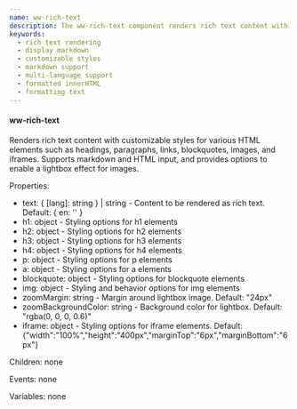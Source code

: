 ```yaml
---
name: ww-rich-text
description: The ww-rich-text component renders rich text content with customizable styles for various HTML elements, supports markdown and HTML input, and offers a lightbox effect for images, ensuring versatile and visually appealing text presentation. This is for rendering rich text, not to edit rich text.
keywords:
  - rich text rendering
  - display markdown
  - customizable styles
  - markdown support
  - multi-language support
  - formatted innerHTML
  - formatting text
---
```


#### ww-rich-text

Renders rich text content with customizable styles for various HTML elements such as headings, paragraphs, links, blockquotes, images, and iframes. Supports markdown and HTML input, and provides options to enable a lightbox effect for images.

Properties:
- text: { [lang]: string } | string - Content to be rendered as rich text. Default: { en: '' }
- h1: object - Styling options for h1 elements
- h2: object - Styling options for h2 elements
- h3: object - Styling options for h3 elements
- h4: object - Styling options for h4 elements
- p: object - Styling options for p elements
- a: object - Styling options for a elements
- blockquote: object - Styling options for blockquote elements
- img: object - Styling and behavior options for img elements
- zoomMargin: string - Margin around lightbox image. Default: "24px"
- zoomBackgroundColor: string - Background color for lightbox. Default: "rgba(0, 0, 0, 0.6)"
- iframe: object - Styling options for iframe elements. Default: {"width":"100%","height":"400px","marginTop":"6px","marginBottom":"6px"}

Children: none

Events: none

Variables: none
